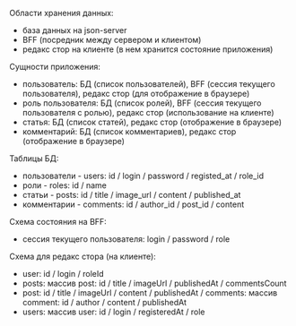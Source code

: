 Области хранения данных:

- база данных на json-server
- BFF (посредник между сервером и клиентом)
- редакс стор на клиенте (в нем хранится состояние приложения)

Сущности приложения:

- пользователь: БД (список пользователей), BFF (сессия текущего пользователя), редакс стор (для отображение в браузере)
- роль пользователя: БД (список ролей), BFF (сессия текущего пользователя с ролью), редакс стор (использование на клиенте)
- статья: БД (список статей), редакс стор (отображение в браузере)
- комментарий: БД (список комментариев), редакс стор (отображение в браузере)

Таблицы БД:

- пользователи - users: id / login / password / registed_at / role_id
- роли - roles: id / name
- статьи - posts: id / title / image_url / content / published_at
- комментарии - comments: id / author_id / post_id / content

Схема состояния на BFF:

- сессия текущего пользователя: login / password / role

Схема для редакс стора (на клиенте):

- user: id / login / roleId
- posts: массив post: id / title / imageUrl / publishedAt / commentsCount
- post: id / title / imageUrl / content / publishedAt / comments: массив comment: id / author / content / publishedAt
- users: массив user: id / login / registeredAt / role
